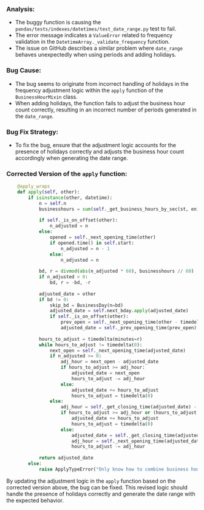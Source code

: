 ### Analysis:
- The buggy function is causing the `pandas/tests/indexes/datetimes/test_date_range.py` test to fail.
- The error message indicates a `ValueError` related to frequency validation in the `DatetimeArray._validate_frequency` function.
- The issue on GitHub describes a similar problem where `date_range` behaves unexpectedly when using periods and adding holidays.

### Bug Cause:
- The bug seems to originate from incorrect handling of holidays in the frequency adjustment logic within the `apply` function of the `BusinessHourMixin` class.
- When adding holidays, the function fails to adjust the business hour count correctly, resulting in an incorrect number of periods generated in the `date_range`.

### Bug Fix Strategy:
- To fix the bug, ensure that the adjustment logic accounts for the presence of holidays correctly and adjusts the business hour count accordingly when generating the date range.

### Corrected Version of the `apply` function:
```python
    @apply_wraps
    def apply(self, other):
        if isinstance(other, datetime):
            n = self.n
            businesshours = sum(self._get_business_hours_by_sec(st, en) for st, en in zip(self.start, self.end))
            
            if self._is_on_offset(other):
                n_adjusted = n
            else:
                opened = self._next_opening_time(other)
                if opened.time() in self.start:
                    n_adjusted = n - 1
                else:
                    n_adjusted = n
            
            bd, r = divmod(abs(n_adjusted * 60), businesshours // 60)
            if n_adjusted < 0:
                bd, r = -bd, -r
            
            adjusted_date = other
            if bd != 0:
                skip_bd = BusinessDay(n=bd)
                adjusted_date = self.next_bday.apply(adjusted_date)
                if self._is_on_offset(other):
                    prev_open = self._next_opening_time(other - timedelta(seconds=1))
                    adjusted_date = self._prev_opening_time(prev_open)
            
            hours_to_adjust = timedelta(minutes=r)
            while hours_to_adjust != timedelta(0):
                next_open = self._next_opening_time(adjusted_date)
                if n_adjusted >= 0:
                    adj_hour = next_open - adjusted_date
                    if hours_to_adjust >= adj_hour:
                        adjusted_date = next_open
                        hours_to_adjust -= adj_hour
                    else:
                        adjusted_date += hours_to_adjust
                        hours_to_adjust = timedelta(0)
                else:
                    adj_hour = self._get_closing_time(adjusted_date) - adjusted_date
                    if hours_to_adjust >= adj_hour or (hours_to_adjust == adj_hour and getattr(adjusted_date, "nanosecond", 0) != 0):
                        adjusted_date += hours_to_adjust
                        hours_to_adjust = timedelta(0)
                    else:
                        adjusted_date = self._get_closing_time(adjusted_date)
                        adj_hour = self._next_opening_time(adjusted_date) - adjusted_date
                        hours_to_adjust -= adj_hour
            
            return adjusted_date
        else:
            raise ApplyTypeError("Only know how to combine business hour with datetime")
```

By updating the adjustment logic in the `apply` function based on the corrected version above, the bug can be fixed. This revised logic should handle the presence of holidays correctly and generate the date range with the expected behavior.